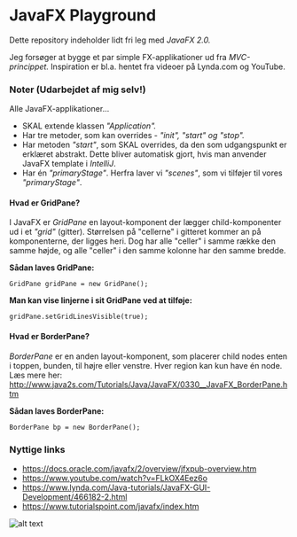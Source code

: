 # JavaFX Playground
Dette repository indeholder lidt fri leg med _JavaFX 2.0._

Jeg forsøger at bygge et par simple FX-applikationer ud fra _MVC-princippet._ Inspiration er bl.a. hentet fra videoer på Lynda.com og YouTube. 

### Noter (Udarbejdet af mig selv!)
Alle JavaFX-applikationer...
- SKAL extende klassen _"Application"._
- Har tre metoder, som kan overrides - _"init", "start" og "stop"._
- Har metoden _"start"_, som SKAL overrides, da den som udgangspunkt er erklæret abstrakt. Dette bliver automatisk gjort, hvis man anvender JavaFX template i _IntelliJ_.
- Har én _"primaryStage"_. Herfra laver vi _"scenes"_, som vi tilføjer til vores _"primaryStage"_.

#### Hvad er GridPane?
I JavaFX er _GridPane_ en layout-komponent der lægger child-komponenter ud i et _"grid"_ (gitter). Størrelsen på "cellerne" i gitteret kommer an på komponenterne, der ligges heri. Dog har alle "celler" i samme række den samme højde, og alle "celler" i den samme kolonne har den samme bredde.

**Sådan laves GridPane:**

    GridPane gridPane = new GridPane();
    
**Man kan vise linjerne i sit GridPane ved at tilføje:**

    gridPane.setGridLinesVisible(true);
    
#### Hvad er BorderPane?
_BorderPane_ er en anden layout-komponent, som placerer child nodes enten i toppen, bunden, til højre eller venstre. Hver region kan kun have én node. Læs mere her: http://www.java2s.com/Tutorials/Java/JavaFX/0330__JavaFX_BorderPane.htm

**Sådan laves BorderPane:**

    BorderPane bp = new BorderPane();
    
### Nyttige links
- https://docs.oracle.com/javafx/2/overview/jfxpub-overview.htm
- https://www.youtube.com/watch?v=FLkOX4Eez6o
- https://www.lynda.com/Java-tutorials/JavaFX-GUI-Development/466182-2.html
- https://www.tutorialspoint.com/javafx/index.htm


![alt text](https://i.imgur.com/kJrz2vj.png "Udviklet af dani832m")